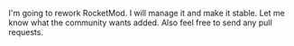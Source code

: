 I'm going to rework RocketMod. I will manage it and make it stable. Let me know what the community wants added. Also feel free to send any pull requests.
